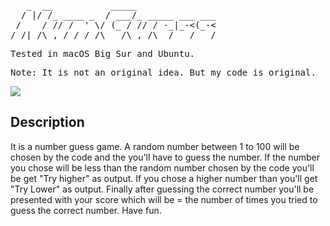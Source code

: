 <pre>
   _  __           _____               
  / |/ /_ ____ _  / ___/_ _____ ___ ___
 /    / // /  ' \/ (_ / // / -_|_-<(_-<
/_/|_/\_,_/_/_/_/\___/\_,_/\__/___/___/
</pre>

<pre>Tested in macOS Big Sur and Ubuntu.</pre>
<pre>Note: It is not an original idea. But my code is original.</pre>
![](https://komarev.com/ghpvc/?username=baibhavanandnumguess&label=TOTAL+HITS)

## Description
It is a number guess game. A random number between 1 to 100 will be chosen by the code and the you'll have to guess the number. If the number you chose will be less than the random number chosen by the code you'll be get "Try higher" as output. If you chose a higher number than you'll get "Try Lower" as output. Finally after guessing the correct number you'll be presented with your score which will be = the number of times you tried to guess the correct number. Have fun.

